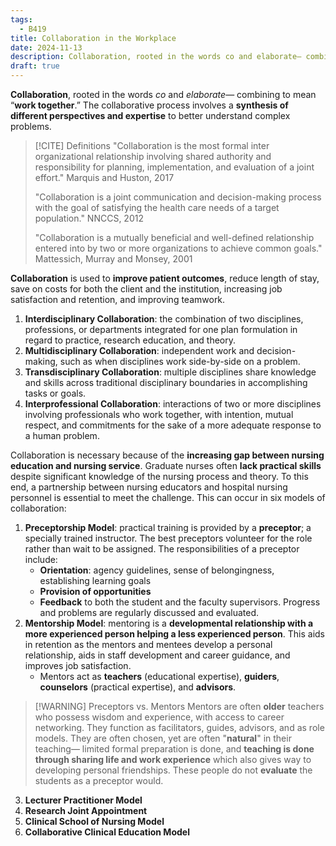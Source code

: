 ```yaml
---
tags:
  - B419
title: Collaboration in the Workplace
date: 2024-11-13
description: Collaboration, rooted in the words co and elaborate— combining to mean “work together.” The collaborative process involves a synthesis of different perspectives and expertise to better understand complex problems.
draft: true
---
```

**Collaboration**, rooted in the words *co* and *elaborate*— combining to mean “**work together**.” The collaborative process involves a **synthesis of different perspectives and expertise** to better understand complex problems.

>[!CITE] Definitions
>"Collaboration is the most formal inter organizational relationship involving shared authority and responsibility for planning, implementation, and evaluation of a joint effort." Marquis and Huston, 2017
>
>"Collaboration is a joint communication and decision-making process with the goal of satisfying the health care needs of a target population." NNCCS, 2012
>
>"Collaboration is a mutually beneficial and well-defined relationship entered into by two or more organizations to achieve common goals." Mattessich, Murray and Monsey, 2001

**Collaboration** is used to **improve patient outcomes**, reduce length of stay, save on costs for both the client and the institution, increasing job satisfaction and retention, and improving teamwork.
1. **Interdisciplinary Collaboration**: the combination of two disciplines, professions, or departments integrated for one plan formulation in regard to practice, research education, and theory.
2. **Multidisciplinary Collaboration**: independent work and decision-making, such as when disciplines work side-by-side on a problem.
3. **Transdisciplinary Collaboration**: multiple disciplines share knowledge and skills across traditional disciplinary boundaries in accomplishing tasks or goals. 
4. **Interprofessional Collaboration**: interactions of two or more disciplines involving professionals who work together, with intention, mutual respect, and commitments for the sake of a more adequate response to a human problem.

Collaboration is necessary because of the **increasing gap between nursing education and nursing service**. Graduate nurses often **lack practical skills** despite significant knowledge of the nursing process and theory. To this end, a partnership between nursing educators and hospital nursing personnel is essential to meet the challenge. This can occur in six models of collaboration:
1. **Preceptorship Model**: practical training is provided by a **preceptor**; a specially trained instructor. The best preceptors volunteer for the role rather than wait to be assigned. The responsibilities of a preceptor include:
	- **Orientation**: agency guidelines, sense of belongingness, establishing learning goals
	- **Provision of opportunities**
	- **Feedback** to both the student and the faculty supervisors. Progress and problems are regularly discussed and evaluated.
2. **Mentorship Model**: mentoring is a **developmental relationship with a more experienced person helping a less experienced person**. This aids in retention as the mentors and mentees develop a personal relationship, aids in staff development and career guidance, and improves job satisfaction.
	- Mentors act as **teachers** (educational expertise), **guiders**, **counselors** (practical expertise), and **advisors**.
>[!WARNING] Preceptors vs. Mentors
>Mentors are often **older** teachers who possess wisdom and experience, with access to career networking. They function as facilitators, guides, advisors, and as role models. They are often chosen, yet are often "**natural**" in their teaching— limited formal preparation is done, and **teaching is done through sharing life and work experience** which also gives way to developing personal friendships. These people do not **evaluate** the students as a preceptor would.

3. **Lecturer Practitioner Model**
4. **Research Joint Appointment**
5. **Clinical School of Nursing Model**
6. **Collaborative Clinical Education Model**